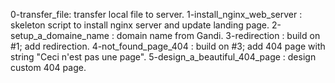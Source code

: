 0-transfer_file: transfer local file to server.
1-install_nginx_web_server : skeleton script to install nginx server and update landing page.
2-setup_a_domaine_name : domain name from Gandi.
3-redirection : build on #1; add redirection.
4-not_found_page_404 : build on #3; add 404 page with string "Ceci n'est pas une page".
5-design_a_beautiful_404_page : design custom 404 page.
